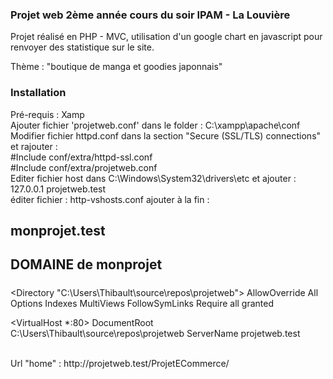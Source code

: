 ### Projet web 2ème année cours du soir IPAM - La Louvière 

Projet réalisé en PHP - MVC, utilisation d'un google chart en javascript pour renvoyer des statistique sur le site.

Thème : "boutique de manga et goodies japonnais"




### Installation 

Pré-requis : Xamp
<br>
Ajouter fichier 'projetweb.conf' dans le folder : C:\xampp\apache\conf
<br>
Modifier fichier httpd.conf dans la section "Secure (SSL/TLS) connections" et rajouter : 
<br>
  #Include conf/extra/httpd-ssl.conf
<br>
  #Include conf/extra/projetweb.conf
<br>
Editer fichier host dans C:\Windows\System32\drivers\etc et ajouter : 127.0.0.1 projetweb.test
<br>
éditer fichier : http-vshosts.conf
ajouter à la fin : 
#####
## monprojet.test
## DOMAINE de monprojet
#####

<Directory "C:\Users\Thibault\source\repos\projetweb">
    AllowOverride All
    Options Indexes MultiViews FollowSymLinks
    Require all granted
</Directory>

<VirtualHost *:80>
    DocumentRoot C:\Users\Thibault\source\repos\projetweb
    ServerName projetweb.test
</VirtualHost>

<br>
Url "home" : http://projetweb.test/ProjetECommerce/
